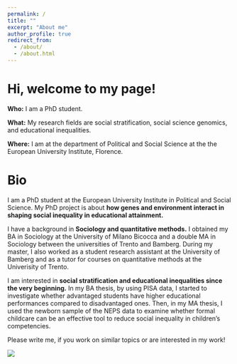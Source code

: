 ```yaml
---
permalink: /
title: ""
excerpt: "About me"
author_profile: true
redirect_from: 
  - /about/
  - /about.html
---
```


Hi, welcome to my page!
======

**Who:**    I am a PhD student.

**What:**   My research fields are social stratification, social science genomics, and educational inequalities.

**Where:**  I am at the department of Political and Social Science at the the European University Institute, Florence.


Bio
======


 I am a PhD student at the European University Institute in Political and Social Science. My PhD project is about **how genes and environment interact in shaping social inequality in educational attainment.**

 I have a background in **Sociology and quantitative methods.** I obtained my BA in Sociology at the University of Milano Bicocca and a double MA in Sociology between the universities of Trento and Bamberg. During my master, I also worked as a student research assistant at the University of Bamberg and as a tutor for courses on quantitative methods at the Univerisity of Trento.

I am interested in **social stratification and educational inequalities since the very beginning.** In my BA thesis, by using PISA data, I started to investigate whether advantaged students have higher educational performances compared to disadvantaged ones. Then, in my MA thesis, I used the newborn sample of the NEPS data to examine whether formal childcare can be an effective tool to reduce social inequality in children’s competencies.  

Please write me, if you work on similar topics or are interested in my work! 

![](http://gaiaghirardi.github.io/images/bybike1.jpeg)
